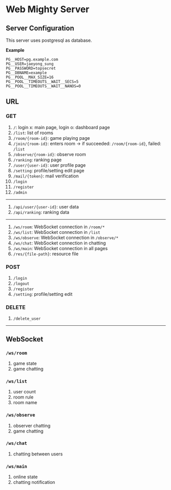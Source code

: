# Web Mighty Server

## Server Configuration

This server uses postgresql as database.

**Example**

```dotenv
PG__HOST=pg.example.com
PG__USER=jaeyong_sung
PG__PASSWORD=topsecret
PG__DBNAME=example
PG__POOL__MAX_SIZE=16
PG__POOL__TIMEOUTS__WAIT__SECS=5
PG__POOL__TIMEOUTS__WAIT__NANOS=0
```

## URL

### GET

1. `/`: login x: main page,  login o: dashboard page
1. `/list`: list of rooms
1. `/room/{room-id}`: game playing page
1. `/join/{room-id}`: enters room -> if succeeded: `/room/{room-id}`, failed: `/list`
1. `/observe/{room-id}`: observe room
1. `/ranking`: ranking page
1. `/user/{user-id}`: user profile page
1. `/setting`: profile/setting edit page
1. `/mail/{token}`: mail verification
1. `/login`
1. `/register`
1. `/admin`

---

1. `/api/user/{user-id}`: user data
1. `/api/ranking`: ranking data

---

1. `/ws/room`: WebSocket connection in `/room/*`
1. `/ws/list`: WebSocket connection in `/list`
1. `/ws/observe`: WebSocket connection in `/observe/*`
1. `/ws/chat`: WebSocket connection in chatting
1. `/ws/main`: WebSocket connection in all pages
1. `/res/{file-path}`: resource file

### POST

1. `/login`
1. `/logout`
1. `/register`
1. `/setting`: profile/setting edit

### DELETE

1. `/delete_user`

---
## WebSocket

### `/ws/room`

1. game state
1. game chatting

### `/ws/list`

1. user count
1. room rule
1. room name

### `/ws/observe`

1. observer chatting
1. game chatting

### `/ws/chat`

1. chatting between users

### `/ws/main`

1. online state
1. chatting notification
